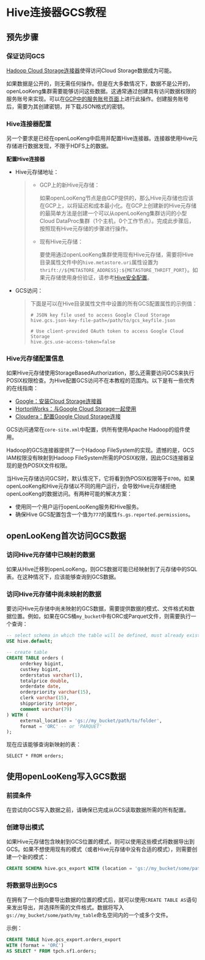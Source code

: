 
# Hive连接器GCS教程

## 预先步骤

### 保证访问GCS

[Hadoop Cloud Storage连接器](https://cloud.google.com/dataproc/docs/concepts/connectors/cloud-storage)使得访问Cloud Storage数据成为可能。

如果数据是公开的，则无需任何操作。但是在大多数情况下，数据不是公开的，openLooKeng集群需要能够访问这些数据。这通常通过创建具有访问数据权限的服务账号来实现。可以在[GCP中的服务账号页面](https://console.cloud.google.com/projectselector2/iam-admin/serviceaccounts)上进行此操作。创建服务账号后，需要为其创建密钥，并下载JSON格式的密钥。

### Hive连接器配置

另一个要求是已经在openLooKeng中启用并配置Hive连接器。连接器使用Hive元存储进行数据发现，不限于HDFS上的数据。

**配置Hive连接器**

- Hive元存储地址：
  
  > - GCP上的新Hive元存储：
  >   
  >   如果openLooKeng节点是由GCP提供的，那么Hive元存储也应该在GCP上，以将延迟和成本最小化。在GCP上创建新的Hive元存储的最简单方法是创建一个可以从openLooKeng集群访问的小型Cloud DataProc集群（1个主机，0个工作节点）。完成此步骤后，按照现有Hive元存储的步骤进行操作。
  > 
  > - 现有Hive元存储：
  >   
  >   要使用通过openLooKeng集群使用现有Hive元存储，需要将Hive目录属性文件中的`hive.metastore.uri`属性设置为`thrift://${METASTORE_ADDRESS}:${METASTORE_THRIFT_PORT}`。如果元存储使用身份验证，请参考[Hive安全配置](./hive-security.md)。

- GCS访问：
  
  > 下面是可以在Hive目录属性文件中设置的所有GCS配置属性的示例值：
  > 
  > ``` properties
  > # JSON key file used to access Google Cloud Storage
  > hive.gcs.json-key-file-path=/path/to/gcs_keyfile.json
  > 
  > # Use client-provided OAuth token to access Google Cloud Storage
  > hive.gcs.use-access-token=false
  > ```

### Hive元存储配置信息

如果Hive元存储使用StorageBasedAuthorization，那么还需要访问GCS来执行POSIX权限检查。为Hive配置GCS访问不在本教程的范围内。以下是有一些优秀的在线指南：

- [Google：安装Cloud Storage连接器](https://cloud.google.com/dataproc/docs/concepts/connectors/install-storage-connector)
- [HortonWorks：与Google Cloud Storage一起使用](https://docs.hortonworks.com/HDPDocuments/HDP3/HDP-3.1.0/bk_cloud-data-access/content/gcp-get-started.html)
- [Cloudera：配置Google Cloud Storage连接](https://www.cloudera.com/documentation/enterprise/latest/topics/admin_gcs_config.html)

GCS访问通常在`core-site.xml`中配置，供所有使用Apache Hadoop的组件使用。

Hadoop的GCS连接器提供了一个Hadoop FileSystem的实现。遗憾的是，GCS IAM权限没有映射到Hadoop FileSystem所需的POSIX权限，因此GCS连接器呈现的是伪POSIX文件权限。

当Hive元存储访问GCS时，默认情况下，它将看到伪POSIX权限等于`0700`。如果openLooKeng和Hive元存储以不同的用户运行，会导致Hive元存储拒绝openLooKeng的数据访问。有两种可能的解决方案：

- 使用同一个用户运行openLooKeng服务和Hive服务。
- 确保Hive GCS配置包含一个值为`777`的属性`fs.gs.reported.permissions`。

## openLooKeng首次访问GCS数据

### 访问Hive元存储中已映射的数据

如果从Hive迁移到openLooKeng，则GCS数据可能已经映射到了元存储中的SQL表。在这种情况下，应该能够查询到GCS数据。

### 访问Hive元存储中尚未映射的数据

要访问Hive元存储中尚未映射的GCS数据，需要提供数据的模式、文件格式和数据位置。例如，如果在GCS桶`my_bucket`中有ORC或Parquet文件，则需要执行一个查询：

```sql
-- select schema in which the table will be defined, must already exist
USE hive.default;

-- create table
CREATE TABLE orders (
     orderkey bigint,
     custkey bigint,
     orderstatus varchar(1),
     totalprice double,
     orderdate date,
     orderpriority varchar(15),
     clerk varchar(15),
     shippriority integer,
     comment varchar(79)
) WITH (
     external_location = 'gs://my_bucket/path/to/folder',
     format = 'ORC' -- or 'PARQUET'
);
```

现在应该能够查询新映射的表：

    SELECT * FROM orders;

## 使用openLooKeng写入GCS数据

### 前提条件

在尝试向GCS写入数据之前，请确保已完成从GCS读取数据所需的所有配置。

### 创建导出模式

如果Hive元存储包含映射到GCS位置的模式，则可以使用这些模式将数据导出到GCS。如果不想使用现有的模式（或者Hive元存储中没有合适的模式），则需要创建一个新的模式：

```sql
CREATE SCHEMA hive.gcs_export WITH (location = 'gs://my_bucket/some/path');
```

### 将数据导出到GCS

在拥有了一个指向要导出数据的位置的模式后，就可以使用`CREATE TABLE AS`语句来发出导出，并选择所需的文件格式。数据将写入`gs://my_bucket/some/path/my_table`命名空间内的一个或多个文件。

示例：

```sql
CREATE TABLE hive.gcs_export.orders_export
WITH (format = 'ORC')
AS SELECT * FROM tpch.sf1.orders;
```